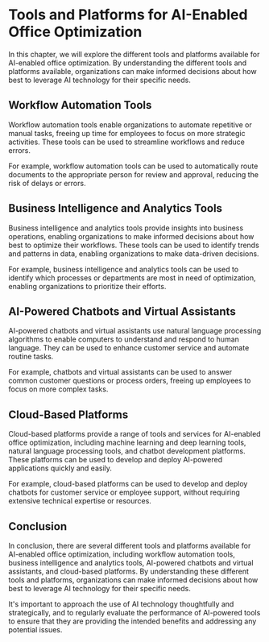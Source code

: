 Tools and Platforms for AI-Enabled Office Optimization
======================================================================================================================

In this chapter, we will explore the different tools and platforms available for AI-enabled office optimization. By understanding the different tools and platforms available, organizations can make informed decisions about how best to leverage AI technology for their specific needs.

Workflow Automation Tools
-------------------------

Workflow automation tools enable organizations to automate repetitive or manual tasks, freeing up time for employees to focus on more strategic activities. These tools can be used to streamline workflows and reduce errors.

For example, workflow automation tools can be used to automatically route documents to the appropriate person for review and approval, reducing the risk of delays or errors.

Business Intelligence and Analytics Tools
-----------------------------------------

Business intelligence and analytics tools provide insights into business operations, enabling organizations to make informed decisions about how best to optimize their workflows. These tools can be used to identify trends and patterns in data, enabling organizations to make data-driven decisions.

For example, business intelligence and analytics tools can be used to identify which processes or departments are most in need of optimization, enabling organizations to prioritize their efforts.

AI-Powered Chatbots and Virtual Assistants
------------------------------------------

AI-powered chatbots and virtual assistants use natural language processing algorithms to enable computers to understand and respond to human language. They can be used to enhance customer service and automate routine tasks.

For example, chatbots and virtual assistants can be used to answer common customer questions or process orders, freeing up employees to focus on more complex tasks.

Cloud-Based Platforms
---------------------

Cloud-based platforms provide a range of tools and services for AI-enabled office optimization, including machine learning and deep learning tools, natural language processing tools, and chatbot development platforms. These platforms can be used to develop and deploy AI-powered applications quickly and easily.

For example, cloud-based platforms can be used to develop and deploy chatbots for customer service or employee support, without requiring extensive technical expertise or resources.

Conclusion
----------

In conclusion, there are several different tools and platforms available for AI-enabled office optimization, including workflow automation tools, business intelligence and analytics tools, AI-powered chatbots and virtual assistants, and cloud-based platforms. By understanding these different tools and platforms, organizations can make informed decisions about how best to leverage AI technology for their specific needs.

It's important to approach the use of AI technology thoughtfully and strategically, and to regularly evaluate the performance of AI-powered tools to ensure that they are providing the intended benefits and addressing any potential issues.
